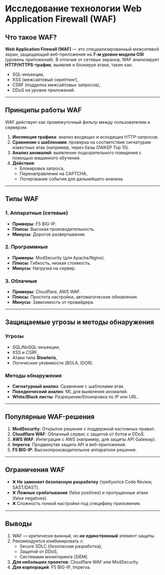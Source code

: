 # Исследование технологии Web Application Firewall (WAF)

## Что такое WAF?
**Web Application Firewall (WAF)** — это специализированный межсетевой экран, защищающий веб-приложения на **7-м уровне модели OSI** (уровень приложений). В отличие от сетевых экранов, WAF анализирует **HTTP/HTTPS-трафик**, выявляя и блокируя атаки, такие как:
- SQL-инъекции,
- XSS (межсайтовый скриптинг),
- CSRF (подделка межсайтовых запросов),
- DDoS на уровне приложений.

---

## Принципы работы WAF
WAF действует как промежуточный фильтр между пользователем и сервером:
1. **Инспекция трафика**: анализ входящих и исходящих HTTP-запросов.
2. **Сравнение с шаблонами**: проверка на соответствие сигнатурам известных атак (например, через базы OWASP Top 10).
3. **Анализ аномалий**: выявление подозрительного поведения с помощью машинного обучения.
4. **Действия**: 
   - Блокировка запроса,
   - Перенаправление на CAPTCHA,
   - Логирование события для дальнейшего анализа.

---

## Типы WAF
### 1. Аппаратные (сетевые)
- **Примеры**: F5 BIG-IP.
- **Плюсы**: Высокая производительность.
- **Минусы**: Дорогое развертывание.

### 2. Программные
- **Примеры**: ModSecurity (для Apache/Nginx).
- **Плюсы**: Гибкость, низкая стоимость.
- **Минусы**: Нагрузка на сервер.

### 3. Облачные
- **Примеры**: Cloudflare, AWS WAF.
- **Плюсы**: Простота настройки, автоматические обновления.
- **Минусы**: Зависимость от провайдера.

---

## Защищаемые угрозы и методы обнаружения
### Угрозы
- SQL/NoSQL-инъекции,
- XSS и CSRF,
- Атаки типа **Slowloris**,
- Логические уязвимости (BOLA, IDOR).

### Методы обнаружения
- **Сигнатурный анализ**: Сравнение с шаблонами атак.
- **Поведенческий анализ**: ML для выявления аномалий.
- **White/Black листы**: Разрешение/блокировка по IP или URL.

---

## Популярные WAF-решения
1. **ModSecurity**: Открытое решение с поддержкой кастомных правил.
2. **Cloudflare WAF**: Облачный сервис с защитой от ботов и DDoS.
3. **AWS WAF**: Интеграция с AWS (например, для защиты API Gateway).
4. **Imperva**: Продвинутая защита API и веб-приложений.
5. **F5 BIG-IP**: Высокопроизводительное аппаратное решение.

---

## Ограничения WAF
- ❌ **Не заменяет безопасную разработку** (требуются Code Review, SAST/DAST).
- ❌ **Ложные срабатывания** (false positives) и пропущенные атаки (false negatives).
- ❌ Сложность тонкой настройки под специфику приложения.

---

## Выводы
1. WAF — критически важный, но **не единственный** элемент защиты. 
2. Рекомендуется комбинировать с:
   - Secure SDLC (безопасная разработка),
   - Защитой от DDoS,
   - Системами мониторинга (SIEM).
3. **Для небольших проектов**: Cloudflare WAF или ModSecurity.
4. **Для корпораций**: F5 BIG-IP, Imperva.